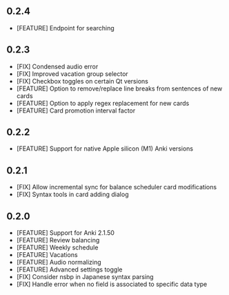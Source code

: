 ## 0.2.4

- [FEATURE] Endpoint for searching

## 0.2.3

- [FIX] Condensed audio error
- [FIX] Improved vacation group selector
- [FIX] Checkbox toggles on certain Qt versions
- [FEATURE] Option to remove/replace line breaks from sentences of new cards
- [FEATURE] Option to apply regex replacement for new cards
- [FEATURE] Card promotion interval factor

## 0.2.2

- [FEATURE] Support for native Apple silicon (M1) Anki versions

## 0.2.1

- [FIX] Allow incremental sync for balance scheduler card modifications
- [FIX] Syntax tools in card adding dialog

## 0.2.0

- [FEATURE] Support for Anki 2.1.50
- [FEATURE] Review balancing
- [FEATURE] Weekly schedule
- [FEATURE] Vacations
- [FEATURE] Audio normalizing
- [FEATURE] Advanced settings toggle
- [FIX] Consider nsbp in Japanese syntax parsing
- [FIX] Handle error when no field is associated to specific data type
